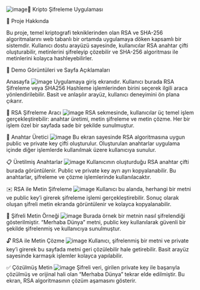 ![image](https://github.com/user-attachments/assets/02f258f2-382d-45d6-93f0-3abcbb23029d)🔐 Kripto Şifreleme Uygulaması

🚀 Proje Hakkında

Bu proje, temel kriptografi tekniklerinden olan RSA ve SHA-256 algoritmalarını web tabanlı bir ortamda uygulamaya döken kapsamlı bir sistemdir.
Kullanıcı dostu arayüzü sayesinde, kullanıcılar RSA anahtar çifti oluşturabilir, metinlerini şifreleyip çözebilir ve SHA-256 algoritması ile metinlerini kolayca hashleyebilirler.

🎥 Demo Görüntüleri ve Sayfa Açıklamaları

Anasayfa
![image](https://github.com/user-attachments/assets/d85616fe-651c-42d9-bd02-5ae37a01d75f)
Uygulamaya giriş ekranıdır. Kullanıcı burada RSA Şifreleme veya SHA256 Hashleme işlemlerinden birini seçerek ilgili araca yönlendirilebilir. Basit ve anlaşılır arayüz, kullanıcı deneyimini ön plana çıkarır.

🔐 RSA Şifreleme Aracı
![image](https://github.com/user-attachments/assets/1c108cf5-3838-469d-a835-3f9b1f433365)
RSA sekmesinde, kullanıcılar üç temel işlem gerçekleştirebilir: anahtar üretimi, metin şifreleme ve metin çözme. Her bir işlem özel bir sayfada sade bir şekilde sunulmuştur.

🧪 Anahtar Üretici
![image](https://github.com/user-attachments/assets/cb0a2e94-9bd2-4b12-8133-b66440c45b12)
Bu ekran sayesinde RSA algoritmasına uygun public ve private key çifti oluşturulur. Oluşturulan anahtarlar uygulama içinde diğer işlemlerde kullanılmak üzere kullanıcıya sunulur.


📋 Üretilmiş Anahtarlar
![image](https://github.com/user-attachments/assets/e23a35b5-ad2a-4e2e-83ea-69925bedb872)
Kullanıcının oluşturduğu RSA anahtar çifti burada görüntülenir. Public ve private key ayrı ayrı kopyalanabilir. Bu anahtarlar, şifreleme ve çözme işlemlerinde kullanılacaktır.

✉️ RSA ile Metin Şifreleme
![image](https://github.com/user-attachments/assets/522474f2-131c-4f60-9cfe-cc8c0d83daef)
Kullanıcı bu alanda, herhangi bir metni ve public key’i girerek şifreleme işlemi gerçekleştirebilir. Sonuç olarak oluşan şifreli metin ekranda görüntülenir ve kolayca kopyalanabilir.

🔐 Şifreli Metin Örneği
![image](https://github.com/user-attachments/assets/7f936f93-404d-490c-bdf0-14be81fe8c79)
Burada örnek bir metnin nasıl şifrelendiği gösterilmiştir. “Merhaba Dünya” metni, public key kullanılarak güvenli bir şekilde şifrelenmiş ve kullanıcıya sunulmuştur.

🔓 RSA ile Metin Çözme
![image](https://github.com/user-attachments/assets/0c718cd2-e7f1-480a-9909-26576564f77f)
Kullanıcı, şifrelenmiş bir metni ve private key’i girerek bu sayfada metni geri çözülebilir hale getirebilir. Basit arayüz sayesinde karmaşık işlemler kolayca yapılabilir.


✅ Çözülmüş Metin
![image](https://github.com/user-attachments/assets/5d4c005f-7e68-4277-8fc9-38edace418fa)
Şifreli veri, girilen private key ile başarıyla çözülmüş ve orijinal hali olan “Merhaba Dünya” tekrar elde edilmiştir. Bu ekran, RSA algoritmasının çözüm aşamasını gösterir.







